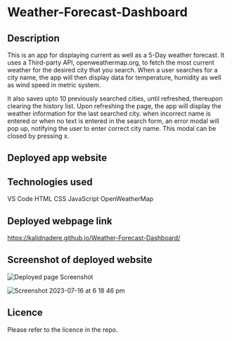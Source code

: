 # Weather-Forecast-Dashboard

## Description

This is an app for displaying current as well as a 5-Day weather forecast.
It uses a Third-party API, openweathermap.org, to fetch the most current weather for the desired city that you search.
When a user searches for a city name, the app will then display data for temperature, humidity as well as wind speed in metric system.

It also saves upto 10 previously searched cities, until refreshed, thereupon clearing the history list.
Upon refreshing the page, the app will display the weather information for the last searched city.
when incorrect name is entered or when no text is entered in the search form, an error modal will pop up, notifying the user to enter correct city name. This modal can be closed by pressing x.


## Deployed app website

## Technologies used
VS Code
HTML
CSS
JavaScript
OpenWeatherMap

## Deployed webpage link
https://kalidnadere.github.io/Weather-Forecast-Dashboard/


## Screenshot of deployed website
![Deployed page Screenshot](https://github.com/KalidNadere/Weather-Forecast-Dashboard/assets/131591052/1bd4c9e7-06c8-438a-8e71-eff06927f3d7)

![Screenshot 2023-07-16 at 6 18 46 pm](https://github.com/KalidNadere/Weather-Forecast-Dashboard/assets/131591052/f5c71b78-d0b8-4a2a-be3f-196c36af7a30)





## Licence
Please refer to the licence in the repo.
